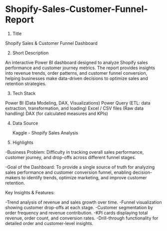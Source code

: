 # Shopify-Sales-Customer-Funnel-Report

1. Title
   
Shopify Sales & Customer Funnel Dashboard

2. Short Description
   
An interactive Power BI dashboard designed to analyze Shopify sales performance and customer journey metrics. The report provides insights into revenue trends, order patterns, and customer funnel conversion, helping businesses make data-driven decisions to optimize sales and retention strategies.

3. Tech Stack
   
Power BI (Data Modeling, DAX, Visualizations)
Power Query (ETL: data extraction, transformation, and loading)
Excel / CSV files (Raw data handling)
DAX (for calculated measures and KPIs)

4. Data Source
   
   Kaggle - Shopify Sales Analysis
   
5. Highlights
   
-Business Problem: Difficulty in tracking overall sales performance, customer journey, and drop-offs across different funnel stages.

-Goal of the Dashboard: To provide a single source of truth for analyzing sales performance and customer conversion funnel, enabling decision-makers to identify trends, optimize marketing, and improve customer retention.

Key Insights & Features:

-Trend analysis of revenue and sales growth over time.
-Funnel visualization showing customer drop-offs at each stage.
-Customer segmentation by order frequency and revenue contribution.
-KPI cards displaying total revenue, order count, and conversion rates.
-Drill-through functionality for detailed order and customer-level insights.
